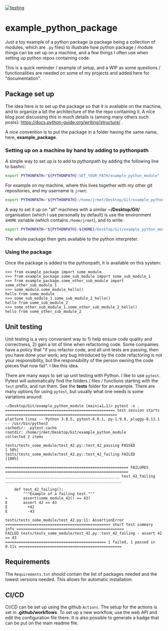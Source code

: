 [![testing](https://github.com/jerabaul29/example_python_package/actions/workflows/python-package.yml/badge.svg)](https://github.com/jerabaul29/example_python_package/actions/workflows/python-package.yml)

# example_python_package

Just a toy example of a python package (a package being a collection of modules, which are ```.py``` files) to illustrate how python package / module things can be set up on a machine, and a few things I often use when setting up python repos containing code.

This is a quick reminder / example of setup, and a WIP as some questions / functionalities are needed on some of my projects and added here for "documentation".

## Package set up

The idea here is to set up the package so that it is available on the machine, and to organize a bit the architecture of the the repo containing it. A nice blog post discussing this in much details is (among many others such posts): https://docs.python-guide.org/writing/structure/ .

A nice convention is to put the package in a folder having the same name, here, **example_package**.

### Setting up on a machine by hand by adding to pythonpath

A simple way to set up is to add to pythonpath by adding the following line to bashrc:

```bash
export PYTHONPATH="${PYTHONPATH}:SET_YOUR_PATH/example_python_module"
```

For example on my machine, where this lives together with my other git repositories, and my username is ```jrmet```:

```bash
export PYTHONPATH="${PYTHONPATH}:/home/jrmet/Desktop/Git/example_python_module"
```

A way to set it up on "all" machines with a similar **~/Desktop/Git/** organisation (which I use personally by default) is use the environment ```$HOME``` variable (which contains ```/home/jrmet```), and to write:

```bash
export PYTHONPATH="${PYTHONPATH}:${HOME}/Desktop/Git/example_python_module"
```

The whole package then gets available to the python interpreter.

### Using the package

Once the package is added to the pythonpath, it is available on this system:

```
>>> from example_package import some_module
>>> from example_package.some_sub_module import some_sub_module_1
>>> from example_package.some_other_sub_module import some_other_sub_module_1
>>> some_module.some_module_hello()
hello from some_module
>>> some_sub_module_1.some_sub_module_2_hello()
hello from some_sub_module_2
>>> some_other_sub_module_1.some_other_sub_module_2_hello()
hello from some_other_sub_module_2
```

## Unit testing

Unit testing is a very convenient way to 1) help ensure code quality and correctness, 2) gain a lot of time when refactoring code. Some companies have a policy that "if you refactor code, and all unit tests are passing, then you have done your work; any bug introduced by the code refactoring is not your responsibility, but the responsibility of the person owning the code pieces that now fail". I like this idea.

There are many ways to set up unit testing with Python. I like to use ```pytest```. Pytest will automatically find the folders / files / functions starting with the ```test``` prefix, and run them. See the **tests** folder for an example. There are many options for using ```pytest```, but usually what one needs is some variations around:

```
~/Desktop/Git/example_python_module [main|✚1…1]> pytest -v .
================================================= test session starts ==================================================
platform linux -- Python 3.8.5, pytest-6.0.1, py-1.9.0, pluggy-0.13.1 -- /usr/bin/python3
cachedir: .pytest_cache
rootdir: /home/jrmet/Desktop/Git/example_python_module
collected 2 items                                                                                                      

tests/tests_some_module/test_42.py::test_42_passing PASSED                                                       [ 50%]
tests/tests_some_module/test_42.py::test_42_failing FAILED                                                       [100%]

======================================================= FAILURES =======================================================
___________________________________________________ test_42_failing ____________________________________________________

    def test_42_failing():
        """Example of a failing test."""
>       assert(some_module_42() == 43)
E       assert 42 == 43
E         +42
E         -43

tests/tests_some_module/test_42.py:11: AssertionError
=============================================== short test summary info ================================================
FAILED tests/tests_some_module/test_42.py::test_42_failing - assert 42 == 43
============================================= 1 failed, 1 passed in 0.11s ==============================================
```

## Requirements

The ```Requirements.txt``` should contain the list of packages needed and the lowest versions needed. This allows for automatic installation.

## CI/CD

CI/CD can be set up using the github ```Actions```. The setup for the actions is set in **.github/workflows**. To set up a new workflow, use the web API and edit the configuration file there. It is also possible to generate a badge that can be put on the main readme file.

